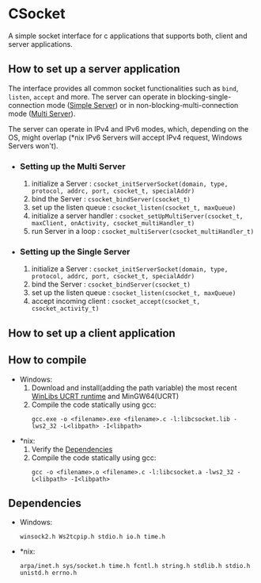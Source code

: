 # CSocket

A simple socket interface for c applications that supports both, client and server applications.

## How to set up a server application
The interface provides all common socket functionalities such as `bind`, `listen`, `accept` and more.
The server can operate in blocking-single-connection mode ([Simple Server](exmpl/simpleServer.c)) or in non-blocking-multi-connection mode ([Multi Server](exmpl/multiServer.c)).

The server can operate in IPv4 and IPv6 modes, which, depending on the OS, might overlap (*nix IPv6 Servers will accept IPv4 request, Windows Servers won't).

* ### Setting up the Multi Server
	1. initialize a Server : `csocket_initServerSocket(domain, type, protocol, addrc, port, csocket_t, specialAddr)`
	2. bind the Server : `csocket_bindServer(csocket_t)`
	3. set up the listen queue : `csocket_listen(csocket_t, maxQueue)`
	4. initialize a server handler : `csocket_setUpMultiServer(csocket_t, maxClient, onActivity, csocket_multiHandler_t)` 
	5. run Server in a loop : `csocket_multiServer(csocket_multiHandler_t)`

* ### Setting up the Single Server
	1. initialize a Server : `csocket_initServerSocket(domain, type, protocol, addrc, port, csocket_t, specialAddr)`
	2. bind the Server : `csocket_bindServer(csocket_t)`
	3. set up the listen queue : `csocket_listen(csocket_t, maxQueue)`
	4. accept incoming client : `csocket_accept(csocket_t, csocket_activity_t)`

## How to set up a client application

## How to compile
* Windows:
    1. Download and install(adding the path variable) the most recent [WinLibs UCRT runtime](https://winlibs.com) and MinGW64(UCRT)
    2. Compile the code statically using gcc: 
	    ```
	    gcc.exe -o <filename>.exe <filename>.c -l:libcsocket.lib -lws2_32 -L<libpath> -I<libpath>
	    ```
* *nix:
    1. Verify the [Dependencies](#dependencies)
	2. Compile the code statically using gcc:
	    ```
	    gcc -o <filename>.o <filename>.c -l:libcsocket.a -lws2_32 -L<libpath> -I<libpath>
	    ```

## Dependencies
* Windows:
    ```
	winsock2.h Ws2tcpip.h stdio.h io.h time.h
	```
* *nix:
	```
    arpa/inet.h sys/socket.h time.h fcntl.h string.h stdlib.h stdio.h unistd.h errno.h
	```